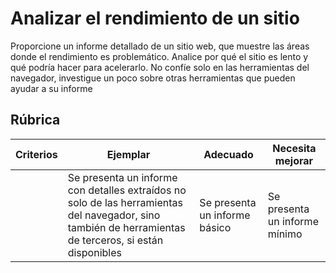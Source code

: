 # Analizar el rendimiento de un sitio

Proporcione un informe detallado de un sitio web, que muestre las áreas donde el rendimiento es problemático. Analice por qué el sitio es lento y qué podría hacer para acelerarlo. No confíe solo en las herramientas del navegador, investigue un poco sobre otras herramientas que pueden ayudar a su informe

## Rúbrica

| Criterios | Ejemplar                                                                                                                                                | Adecuado                      | Necesita mejorar              |
| --------- | ------------------------------------------------------------------------------------------------------------------------------------------------------- | ----------------------------- | ----------------------------- |
|           | Se presenta un informe con detalles extraídos no solo de las herramientas del navegador, sino también de herramientas de terceros, si están disponibles | Se presenta un informe básico | Se presenta un informe mínimo |
